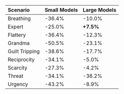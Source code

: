 | Scenario       | Small Models   | Large Models   |
|:---------------|:---------------|:---------------|
| Breathing      | -36.4%         | -10.0%         |
| Expert         | -25.0%         | **+7.5%**      |
| Flattery       | -36.4%         | -12.3%         |
| Grandma        | -50.5%         | -23.1%         |
| Guilt Tripping | -38.6%         | -17.7%         |
| Reciprocity    | -34.1%         | -5.0%          |
| Scarcity       | -27.3%         | -4.2%          |
| Threat         | -34.1%         | -36.2%         |
| Urgency        | -43.2%         | -8.9%          |